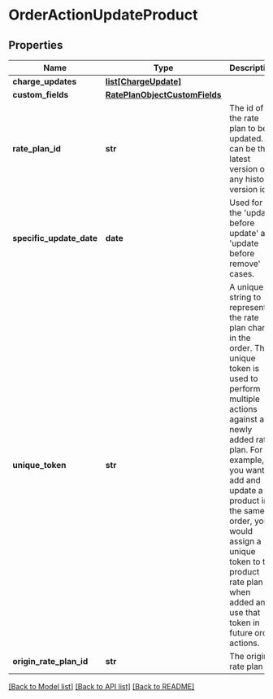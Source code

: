 # OrderActionUpdateProduct

## Properties
Name | Type | Description | Notes
------------ | ------------- | ------------- | -------------
**charge_updates** | [**list[ChargeUpdate]**](ChargeUpdate.md) |  | [optional] 
**custom_fields** | [**RatePlanObjectCustomFields**](RatePlanObjectCustomFields.md) |  | [optional] 
**rate_plan_id** | **str** | The id of the rate plan to be updated. It can be the latest version or any history version id.  | [optional] 
**specific_update_date** | **date** | Used for the &#39;update before update&#39; and &#39;update before remove&#39; cases. | [optional] 
**unique_token** | **str** | A unique string to represent the rate plan charge in the order. The unique token is used to perform multiple actions against a newly added rate plan. For example, if you want to add and update a product in the same order, you would assign a unique token to the product rate plan when added and use that token in future order actions.  | [optional] 
**origin_rate_plan_id** | **str** | The original rate plan id. | [optional] 

[[Back to Model list]](../README.md#documentation-for-models) [[Back to API list]](../README.md#documentation-for-api-endpoints) [[Back to README]](../README.md)


